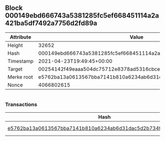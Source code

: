 ## Block 000149ebd666743a5381285fc5ef668451114a2a421ba5df7492a7756d2fd89a

Attribute | Value
--- | ---
Height | 32652
Hash | 000149ebd666743a5381285fc5ef668451114a2a421ba5df7492a7756d2fd89a
Timestamp | 2021-04-23T19:49:45+00:00
Target | 00254142f49eaaa504dc75712e8378ad5316cbcead634704b3734b6271167cc4
Merke root | e5762ba13a0613567bba7141b810a6234ab6d31dac5d2b734ffcdd6a164aee38
Nonce | 4066802615

```

```

### Transactions

Hash | Amount
--- | ---
[e5762ba13a0613567bba7141b810a6234ab6d31dac5d2b734ffcdd6a164aee38](e5762ba13a0613567bba7141b810a6234ab6d31dac5d2b734ffcdd6a164aee38.md) | 10.00000000 SKEPTI 
